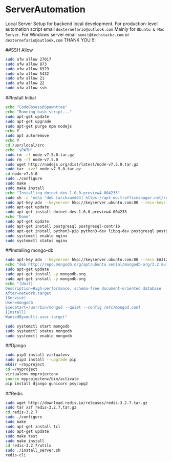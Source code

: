 # ServerAutomation
Local Server Setup for backend local development. For production-level automation script email ```dexternefario@outlook.com```
Mainly for ```Ubuntu & Mac Server```. For Windows server email ```sumit@techstackz.com``` or ```dexternefario@outlook.com```
THANK YOU !!!

##SSH Allow
```bash
sudo ufw allow 27017
sudo ufw allow 873
sudo ufw allow 6379
sudo ufw allow 5432
sudo ufw allow 21
sudo ufw allow 22
sudo ufw allow ssh
```

##Install Initial 
```bash
echo "CodeObsess@Spawntree"
echo "Running bash script..."
sudo apt-get update
sudo apt-get upgrade 
sudo apt-get purge npm nodejs
echo Y
sudo apt autoremove
echo Y
cd /usr/local/src
echo '$PATH'
sudo rm -rf node-v7.5.0.tar.gz
sudo rm -rf node-v7.5.0 
sudo wget http://nodejs.org/dist/latest/node-v7.5.0.tar.gz
sudo tar -xvzf node-v7.5.0.tar.gz
cd node-v7.5.0
sudo ./configure
sudo make
sudo make install
echo "Installing dotnet-dev-1.0.0-preview4-004233"
sudo sh -c 'echo "deb [arch=amd64] https://apt-mo.trafficmanager.net/repos/dotnet-release/ xenial main" > /etc/apt/sources.list.d/dotnetdev.list'
sudo apt-key adv --keyserver hkp://keyserver.ubuntu.com:80 --recv-keys 417A0893
sudo apt-get update
sudo apt-get install dotnet-dev-1.0.0-preview4-004233
echo "Done"
sudo apt-get update
sudo apt-get install postgresql postgresql-contrib
sudo apt-get install python3-pip python3-dev libpq-dev postgresql postgresql-contrib nginx
sudo systemctl enable nginx
sudo systemctl status nginx
```
##Installing mongo-db
```bash
sudo apt-key adv --keyserver hkp://keyserver.ubuntu.com:80 --recv EA312927
echo "deb http://repo.mongodb.org/apt/ubuntu xenial/mongodb-org/3.2 multiverse" | sudo tee /etc/apt/sources.list.d/mongodb-org-3.2.list
sudo apt-get update
sudo apt-get install -y mongodb-org
sudo apt-get install -y mongodb-org
echo "[Unit]
Description=High-performance, schema-free document-oriented database
After=network.target
[Service]
User=mongodb
ExecStart=/usr/bin/mongod --quiet --config /etc/mongod.conf
[Install]
WantedBy=multi-user.target"

sudo systemctl start mongodb
sudo systemctl status mongodb
sudo systemctl enable mongodb
```
##Django
```bash
sudo pip3 install virtualenv
sudo pip3 install --upgrade pip
mkdir ~/myproject
cd ~/myproject
virtualenv myprojectenv
source myprojectenv/bin/activate
pip install django gunicorn psycopg2
```

##Redis
```bash
sudo wget http://download.redis.io/releases/redis-3.2.7.tar.gz
sudo tar xzf redis-3.2.7.tar.gz
cd redis-3.2.7
sudo ./configure
sudo make 
sudo apt-get install tcl
sudo apt-get update
sudo make test
sudo make install 
cd redis-3.2.7/utils
sudo ./install_server.sh 
redis-cli
```
